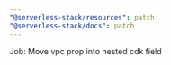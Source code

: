 ```yaml
---
"@serverless-stack/resources": patch
"@serverless-stack/docs": patch
---
```


Job: Move vpc prop into nested cdk field
